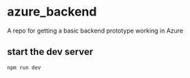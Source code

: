 # azure_backend

A repo for getting a basic backend prototype working in Azure

## start the dev server

`npm run dev`
